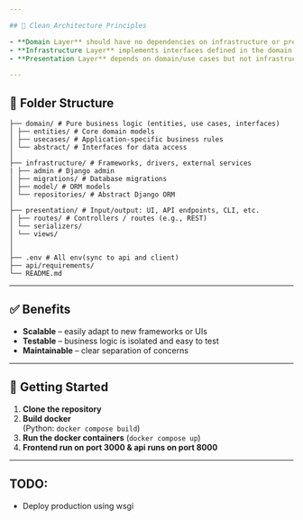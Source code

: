 ```yaml
---

## 🧠 Clean Architecture Principles

- **Domain Layer** should have no dependencies on infrastructure or presentation.
- **Infrastructure Layer** implements interfaces defined in the domain.
- **Presentation Layer** depends on domain/use cases but not infrastructure directly.

---
```


## 📁 Folder Structure

```
├── domain/ # Pure business logic (entities, use cases, interfaces)
│ ├── entities/ # Core domain models
│ ├── usecases/ # Application-specific business rules
│ └── abstract/ # Interfaces for data access
│
├── infrastructure/ # Frameworks, drivers, external services
| ├── admin # Django admin
│ ├── migrations/ # Database migrations
│ ├── model/ # ORM models
│ └── repositories/ # Abstract Django ORM
│
├── presentation/ # Input/output: UI, API endpoints, CLI, etc.
│ ├── routes/ # Controllers / routes (e.g., REST)
│ └── serializers/
│ └── views/
│
│
├── .env # All env(sync to api and client)
├── api/requirements/
└── README.md
```

---

## ✅ Benefits

- **Scalable** – easily adapt to new frameworks or UIs
- **Testable** – business logic is isolated and easy to test
- **Maintainable** – clear separation of concerns

---

## 🚀 Getting Started

1. **Clone the repository**
2. **Build docker**  
   (Python: `docker compose build`)
3. **Run the docker containers**
   (`docker compose up`)
4. **Frontend run on port 3000 & api runs on port 8000**

---

## TODO:

- Deploy production using wsgi
